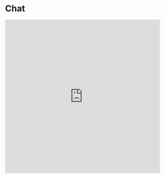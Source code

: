 # Chat

<iframe width="100%" height="500" src="https://www.youtube.com/embed/SWUUTVzPa9A?si=fV3HqFyS86UnM0ep" title="YouTube video player" frameborder="0" allow="accelerometer; autoplay; clipboard-write; encrypted-media; gyroscope; picture-in-picture; web-share" referrerpolicy="strict-origin-when-cross-origin" allowfullscreen></iframe>